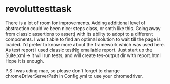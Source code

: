# revoluttesttask
There is a lot of room for improvements. Adding additional level of abstraction could've been nice: steps class, or smth like this. Going away from classic assertions to assertj with its ability to adopt to a different components.
I was't able to find an optimal solution to wait till the page is loaded. I'd prefer to know more about the framework which was used here.
As test report i used classic testNg emailable report.
Just start up the Suite.xml -> it will run tests, and will create tes-output dir with report.html
Hope it is enough.

P.S I was uding mac, so please don't forget to change chromeDriverServerPath in Config.yml to use your chromedriver.
